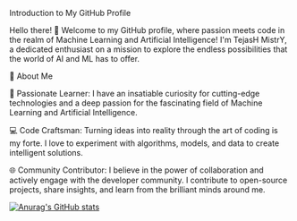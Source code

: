 Introduction to My GitHub Profile

Hello there! 👋 Welcome to my GitHub profile, where passion meets code in the realm of Machine Learning and Artificial Intelligence! I'm TejasH MistrY, a dedicated enthusiast on a mission to explore the endless possibilities that the world of AI and ML has to offer.

🚀 About Me

🧠 Passionate Learner: I have an insatiable curiosity for cutting-edge technologies and a deep passion for the fascinating field of Machine Learning and Artificial Intelligence.

💻 Code Craftsman: Turning ideas into reality through the art of coding is my forte. I love to experiment with algorithms, models, and data to create intelligent solutions.

🌐 Community Contributor: I believe in the power of collaboration and actively engage with the developer community. I contribute to open-source projects, share insights, and learn from the brilliant minds around me.

[![Anurag's GitHub stats](https://github-readme-stats.vercel.app/api?username=mistrytejasm)](https://github.com/mistrytejasm/github-readme-stats)
